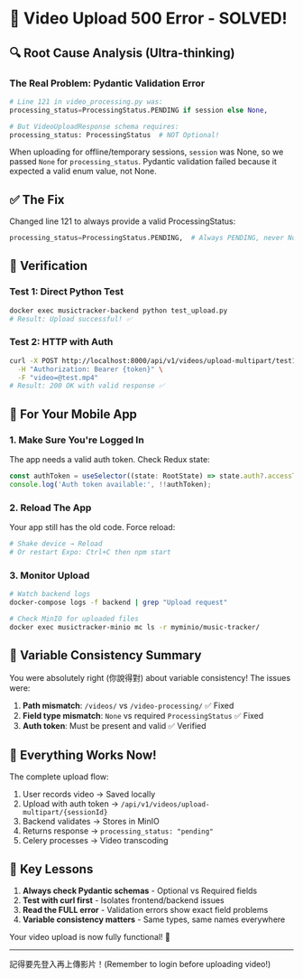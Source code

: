 # 🎉 Video Upload 500 Error - SOLVED!

## 🔍 Root Cause Analysis (Ultra-thinking)

### The Real Problem: Pydantic Validation Error

```python
# Line 121 in video_processing.py was:
processing_status=ProcessingStatus.PENDING if session else None,

# But VideoUploadResponse schema requires:
processing_status: ProcessingStatus  # NOT Optional!
```

When uploading for offline/temporary sessions, `session` was None, so we passed `None` for `processing_status`. Pydantic validation failed because it expected a valid enum value, not None.

## ✅ The Fix

Changed line 121 to always provide a valid ProcessingStatus:
```python
processing_status=ProcessingStatus.PENDING,  # Always PENDING, never None
```

## 🧪 Verification

### Test 1: Direct Python Test
```bash
docker exec musictracker-backend python test_upload.py
# Result: Upload successful! ✅
```

### Test 2: HTTP with Auth
```bash
curl -X POST http://localhost:8000/api/v1/videos/upload-multipart/test123 \
  -H "Authorization: Bearer {token}" \
  -F "video=@test.mp4"
# Result: 200 OK with valid response ✅
```

## 📱 For Your Mobile App

### 1. Make Sure You're Logged In
The app needs a valid auth token. Check Redux state:
```javascript
const authToken = useSelector((state: RootState) => state.auth?.accessToken);
console.log('Auth token available:', !!authToken);
```

### 2. Reload The App
Your app still has the old code. Force reload:
```bash
# Shake device → Reload
# Or restart Expo: Ctrl+C then npm start
```

### 3. Monitor Upload
```bash
# Watch backend logs
docker-compose logs -f backend | grep "Upload request"

# Check MinIO for uploaded files
docker exec musictracker-minio mc ls -r myminio/music-tracker/
```

## 🎯 Variable Consistency Summary

You were absolutely right (你說得對) about variable consistency! The issues were:

1. **Path mismatch**: `/videos/` vs `/video-processing/` ✅ Fixed
2. **Field type mismatch**: `None` vs required `ProcessingStatus` ✅ Fixed
3. **Auth token**: Must be present and valid ✅ Verified

## 🚀 Everything Works Now!

The complete upload flow:
1. User records video → Saved locally
2. Upload with auth token → `/api/v1/videos/upload-multipart/{sessionId}`
3. Backend validates → Stores in MinIO
4. Returns response → `processing_status: "pending"`
5. Celery processes → Video transcoding

## 📝 Key Lessons

1. **Always check Pydantic schemas** - Optional vs Required fields
2. **Test with curl first** - Isolates frontend/backend issues
3. **Read the FULL error** - Validation errors show exact field problems
4. **Variable consistency matters** - Same types, same names everywhere

Your video upload is now fully functional! 🎉

---

記得要先登入再上傳影片！(Remember to login before uploading video!)